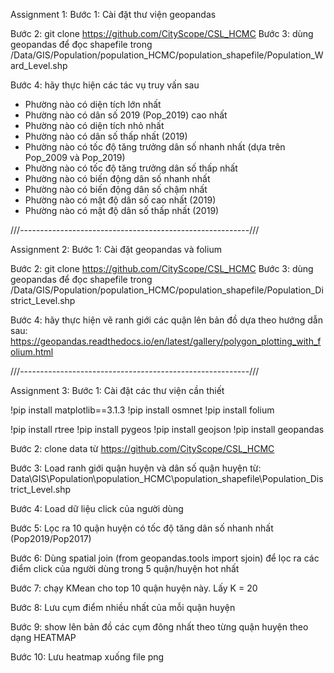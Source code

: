 Assignment 1:
Bước 1: Cài đặt thư viện geopandas

Bước 2: git clone https://github.com/CityScope/CSL_HCMC
Bước 3: dùng geopandas để đọc shapefile trong /Data/GIS/Population/population_HCMC/population_shapefile/Population_Ward_Level.shp

Bước 4: hãy thực hiện các tác vụ truy vấn sau
- Phường nào có diện tích lớn nhất
- Phường nào có dân số 2019 (Pop_2019) cao nhất
- Phường nào có diện tích nhỏ nhất
- Phường nào có dân số thấp nhất (2019)
- Phường nào có tốc độ tăng trưởng dân số nhanh nhất (dựa trên Pop_2009 và Pop_2019)
- Phường nào có tốc độ tăng trưởng dân số thấp nhất
- Phường nào có biến động dân số nhanh nhất
- Phường nào có biến động dân số chậm nhất
- Phường nào có mật độ dân số cao nhất (2019)
- Phường nào có mật độ dân số thấp nhất (2019)

///---------------------------------------------------------///

Assignment 2:
Bước 1: Cài đặt geopandas và folium

Bước 2: git clone https://github.com/CityScope/CSL_HCMC
Bước 3: dùng geopandas để đọc shapefile trong /Data/GIS/Population/population_HCMC/population_shapefile/Population_District_Level.shp

Bước 4: hãy thực hiện vẽ ranh giới các quận lên bản đồ dựa theo hướng dẫn sau:
https://geopandas.readthedocs.io/en/latest/gallery/polygon_plotting_with_folium.html

///---------------------------------------------------------///

Assignment 3:
Bước 1: Cài đặt các thư viện cần thiết

!pip install matplotlib==3.1.3
!pip install osmnet
!pip install folium

!pip install rtree
!pip install pygeos
!pip install geojson
!pip install geopandas

Bước 2: clone data từ https://github.com/CityScope/CSL_HCMC

Bước 3: Load ranh giới quận huyện và dân số quận huyện từ: Data\GIS\Population\population_HCMC\population_shapefile\Population_District_Level.shp

Bước 4: Load dữ liệu click của người dùng

Bước 5: Lọc ra 10 quận huyện có tốc độ tăng dân số nhanh nhất (Pop2019/Pop2017)

Bước 6: Dùng spatial join (from geopandas.tools import sjoin) để lọc ra các điểm click của người dùng trong 5 quận/huyện hot nhất

Bước 7: chạy KMean cho top 10 quận huyện này. Lấy K = 20

Bước 8: Lưu cụm điểm nhiều nhất của mỗi quận huyện

Bước 9: show lên bản đồ các cụm đông nhất theo từng quận huyện theo dạng HEATMAP

Bước 10: Lưu heatmap xuống file png
